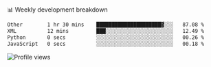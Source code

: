 
📊 Weekly development breakdown
<!--START_SECTION:waka-->

```txt
Other        1 hr 30 mins    █████████████████████▓░░░   87.08 %
XML          12 mins         ███░░░░░░░░░░░░░░░░░░░░░░   12.49 %
Python       0 secs          ░░░░░░░░░░░░░░░░░░░░░░░░░   00.26 %
JavaScript   0 secs          ░░░░░░░░░░░░░░░░░░░░░░░░░   00.18 %
```

<!--END_SECTION:waka-->

<img src="https://gpvc.arturio.dev/iqbalfasri" alt="Profile views"/>
